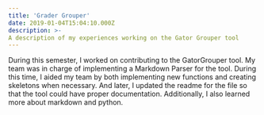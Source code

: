 ```yaml
---
title: 'Grader Grouper'
date: 2019-01-04T15:04:10.000Z
description: >-
A description of my experiences working on the Gator Grouper tool
---
```


During this semester, I worked on contributing to the GatorGrouper tool. My
team was in charge of implementing a Markdown Parser for the tool. During this
time, I aided my team by both implementing new functions and creating skeletons
when necessary. And later, I updated the readme for the file so that the tool
could have proper documentation. Additionally, I also learned more about
markdown and python.  

